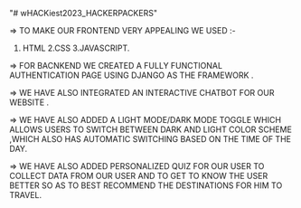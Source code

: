"# wHACKiest2023_HACKERPACKERS" 

=> TO MAKE OUR FRONTEND VERY APPEALING WE USED :-
1. HTML
2.CSS
3.JAVASCRIPT.

=> FOR BACNKEND WE CREATED A FULLY FUNCTIONAL AUTHENTICATION PAGE USING DJANGO AS THE FRAMEWORK .

=> WE HAVE ALSO INTEGRATED AN INTERACTIVE CHATBOT FOR OUR WEBSITE .

=> WE HAVE ALSO ADDED A LIGHT MODE/DARK MODE TOGGLE WHICH ALLOWS USERS TO SWITCH BETWEEN DARK AND LIGHT COLOR SCHEME ,WHICH ALSO HAS AUTOMATIC SWITCHING BASED ON THE TIME OF THE DAY.

=> WE HAVE ALSO ADDED PERSONALIZED QUIZ FOR OUR USER TO COLLECT DATA FROM OUR USER AND TO GET TO KNOW THE USER BETTER SO AS TO BEST RECOMMEND THE DESTINATIONS FOR HIM TO TRAVEL.


